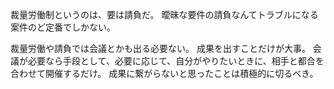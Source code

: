 裁量労働制というのは、要は請負だ。
曖昧な要件の請負なんてトラブルになる案件のど定番でしかない。

裁量労働や請負では会議とかも出る必要ない。
成果を出すことだけが大事。
会議が必要なら手段として、必要に応じて、自分がやりたいときに、相手と都合を合わせて開催するだけ。
成果に繋がらないと思ったことは積極的に切るべき。

